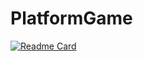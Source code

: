 # PlatformGame
[![Readme Card](https://github-readme-stats.vercel.app/api/pin/?username=edaagunes&repo=github-readme-stats)](https://github.com/edaagunes/github-readme-stats)
